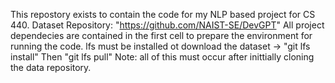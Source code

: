 This repostory exists to contain the code for my NLP based project for CS 440.
Dataset Repository: "https://github.com/NAIST-SE/DevGPT"
All project dependecies are contained in the first cell to prepare the environment for running the code.
lfs must be installed ot download the dataset -> "git lfs install"
Then "git lfs pull"
Note: all of this must occur after inittially cloning the data repository.
